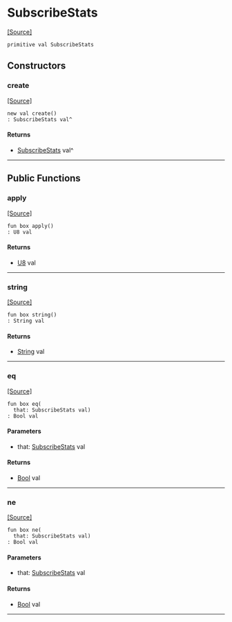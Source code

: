 # SubscribeStats
<span class="source-link">[[Source]](src/mqtt-primitives/commands.md#L-0-24)</span>
```pony
primitive val SubscribeStats
```

## Constructors

### create
<span class="source-link">[[Source]](src/mqtt-primitives/commands.md#L-0-24)</span>


```pony
new val create()
: SubscribeStats val^
```

#### Returns

* [SubscribeStats](mqtt-primitives-SubscribeStats.md) val^

---

## Public Functions

### apply
<span class="source-link">[[Source]](src/mqtt-primitives/commands.md#L-0-24)</span>


```pony
fun box apply()
: U8 val
```

#### Returns

* [U8](builtin-U8.md) val

---

### string
<span class="source-link">[[Source]](src/mqtt-primitives/commands.md#L-0-24)</span>


```pony
fun box string()
: String val
```

#### Returns

* [String](builtin-String.md) val

---

### eq
<span class="source-link">[[Source]](src/mqtt-primitives/commands.md#L-0-24)</span>


```pony
fun box eq(
  that: SubscribeStats val)
: Bool val
```
#### Parameters

*   that: [SubscribeStats](mqtt-primitives-SubscribeStats.md) val

#### Returns

* [Bool](builtin-Bool.md) val

---

### ne
<span class="source-link">[[Source]](src/mqtt-primitives/commands.md#L-0-24)</span>


```pony
fun box ne(
  that: SubscribeStats val)
: Bool val
```
#### Parameters

*   that: [SubscribeStats](mqtt-primitives-SubscribeStats.md) val

#### Returns

* [Bool](builtin-Bool.md) val

---

